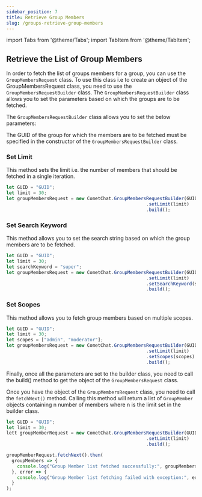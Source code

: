 ```yaml
---
sidebar_position: 7
title: Retrieve Group Members
slug: /groups-retrieve-group-members
---
```


import Tabs from '@theme/Tabs';
import TabItem from '@theme/TabItem';


## Retrieve the List of Group Members

In order to fetch the list of groups members for a group, you can use the `GroupMembersRequest` class. To use this class i.e to create an object of the GroupMembersRequest class, you need to use the `GroupMembersRequestBuilder` class. The `GroupMembersRequestBuilder` class allows you to set the parameters based on which the groups are to be fetched.

The `GroupMembersRequestBuilder` class allows you to set the below parameters:

The GUID of the group for which the members are to be fetched must be specified in the constructor of the `GroupMembersRequestBuilder` class.

### Set Limit

This method sets the limit i.e. the number of members that should be fetched in a single iteration.

<Tabs>
<TabItem value="1" label="Set Limit">

```Javascript
let GUID = "GUID";
let limit = 30;
let groupMembersRequest = new CometChat.GroupMembersRequestBuilder(GUID)
    												.setLimit(limit)
    												.build();
```

</TabItem>
</Tabs>



### Set Search Keyword

This method allows you to set the search string based on which the group members are to be fetched.

<Tabs>
<TabItem value="1" label="Set Search Keyword">

```Javascript
let GUID = "GUID";
let limit = 30;
let searchKeyword = "super";
let groupMembersRequest = new CometChat.GroupMembersRequestBuilder(GUID)
    												.setLimit(limit)
    												.setSearchKeyword(searchKeyword)
    												.build();
```

</TabItem>
</Tabs>


### Set Scopes

This method allows you to fetch group members based on multiple scopes.

<Tabs>
<TabItem value="1" label="Set Scopes">

```Javascript
let GUID = "GUID";
let limit = 30;
let scopes = ["admin", "moderator"];
let groupMembersRequest = new CometChat.GroupMembersRequestBuilder(GUID)
    												.setLimit(limit)
    												.setScopes(scopes)
    												.build();
```

</TabItem>
</Tabs>



Finally, once all the parameters are set to the builder class, you need to call the build() method to get the object of the `GroupMembersRequest` class.

Once you have the object of the `GroupMembersRequest` class, you need to call the `fetchNext()` method. Calling this method will return a list of `GroupMember` objects containing n number of members where n is the limit set in the builder class.

<Tabs>
<TabItem value="1" label="Group Members Request">

```Javascript
let GUID = "GUID";
let limit = 30;
lett groupMemberRequest = new CometChat.GroupMembersRequestBuilder(GUID)
    												.setLimit(limit)
    												.build();

groupMemberRequest.fetchNext().then(
  groupMembers => {
    console.log("Group Member list fetched successfully:", groupMembers);
  }, error => {
    console.log("Group Member list fetching failed with exception:", error);
  }
);
```

</TabItem>
</Tabs>

